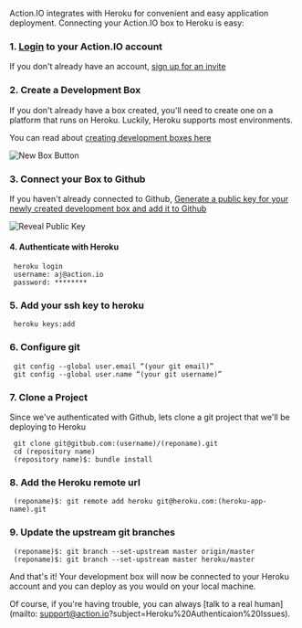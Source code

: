 Action.IO integrates with Heroku for convenient and easy application deployment. Connecting your Action.IO box to Heroku is easy:

### 1. [Login](https://action.io/login) to your Action.IO account

If you don't already have an account, [sign up for an invite](https://action.io)

### 2. Create a Development Box

If you don't already have a box created, you'll need to create one on a platform that runs on Heroku.  Luckily, Heroku supports most environments.

You can read about [creating development boxes here](http://help.action.io/customer/portal/articles/802603-create-a-box)

![New Box Button](https://raw.github.com/action-io/action-assets/master/support/screenshots/new-box-button.png)

### 3. Connect your Box to Github

If you haven't already connected to Github, [Generate a public key for your newly created development box and add it to Github](http://help.action.io/customer/portal/articles/853510-adding-ssh-keys-to-github)

![Reveal Public Key](https://raw.github.com/action-io/action-assets/master/support/screenshots/reveal-public-key.png)

#### 4. Authenticate with Heroku

     heroku login
     username: aj@action.io
     password: ********

### 5. Add your ssh key to heroku

     heroku keys:add

### 6. Configure git

     git config --global user.email “(your git email)”
     git config --global user.name “(your git username)”

### 7. Clone a Project

Since we've authenticated with Github, lets clone a git project that we'll be deploying to Heroku

     git clone git@gitbub.com:(username)/(reponame).git
     cd (repository name)
     (repository name)$: bundle install

### 8. Add the Heroku remote url

     (reponame)$: git remote add heroku git@heroku.com:(heroku-app-name).git

### 9. Update the upstream git branches

     (reponame)$: git branch --set-upstream master origin/master
     (reponame)$: git branch --set-upstream master heroku/master

And that's it!  Your development box will now be connected to your Heroku account and you can deploy as you would on your local machine.

Of course, if you're having trouble, you can always [talk to a real human](mailto: support@action.io?subject=Heroku%20Authenticaion%20Issues).
